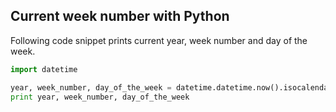 ## Current week number with Python

Following code snippet prints current year, week number and day of the week.

```python
import datetime

year, week_number, day_of_the_week = datetime.datetime.now().isocalendar()
print year, week_number, day_of_the_week
```
